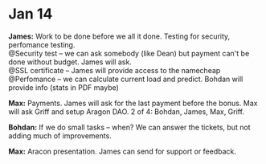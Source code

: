 # Jan 14

**James:** Work to be done before we all it done. Testing for security, perfomance testing.   
@Security test – we can ask somebody \(like Dean\) but payment can't be done without budget. James will ask.  
@SSL certificate – James will provide access to the namecheap  
@Perfomance – we can calculate current load and predict. Bohdan will provide info \(stats in PDF maybe\)

**Max:** Payments. James will ask for the last payment before the bonus. Max will ask Griff and setup Aragon DAO. 2 of 4: Bohdan, James, Max, Griff.

**Bohdan:** If we do small tasks – when? We can answer the tickets, but not adding much of improvements.

**Max:** Aracon presentation. James can send for support or feedback.

